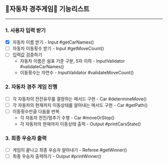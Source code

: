 ## 🚗자동차 경주게임🚗 기능리스트

---

### 1. 사용자 입력 받기
- [x] 자동차 이름 받기 - Input #getCarNames()
- [ ] 자동차 이동횟수 받기 - Input #getMoveCount()
- [ ] 입력값 검증하기
  - 자동차 이름은 쉼표 기준 구분, 5자 이하 - InputValidator #validateCarNames() 
  - 이동횟수는 자연수 - InputValidator #validateMoveCount()

### 2. 자동차 경주 게임 진행
- [ ] 각 자동차의 전진유무를 결정하는 메서드 구현 - Car #determineMove()
- [ ] 각 자동차의 현재까지 이동상태를 알아내는 메서드 구현 - Car #getPath() 
- [ ] 이동횟수만큼 다음을 반복
  - 각 자동차 전진/멈추기 수행 - Car #moveOrStop()
  - 각 자동차의 현재까지 이동상태 출력 - Output #printCarsState()

### 3. 최종 우승자 출력
- [ ] 게임이 끝나고 최종 우승자 알아내기 - Referee #getWinner()
- [ ] 최종 우승자 출력하기 - Output #printWinner()